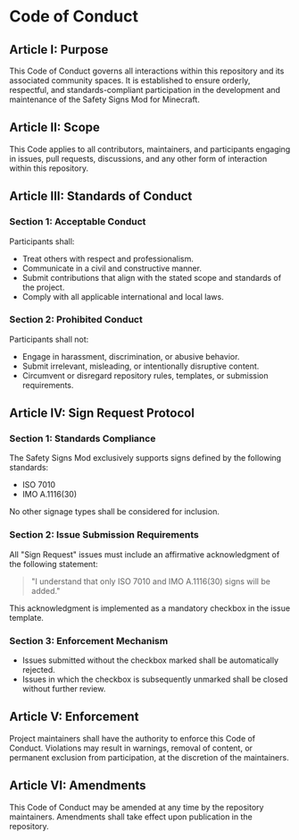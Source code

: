 # Code of Conduct

## Article I: Purpose

This Code of Conduct governs all interactions within this repository and its associated community spaces. It is established to ensure orderly, respectful, and standards-compliant participation in the development and maintenance of the Safety Signs Mod for Minecraft.

## Article II: Scope

This Code applies to all contributors, maintainers, and participants engaging in issues, pull requests, discussions, and any other form of interaction within this repository.

## Article III: Standards of Conduct

### Section 1: Acceptable Conduct

Participants shall:

- Treat others with respect and professionalism.
- Communicate in a civil and constructive manner.
- Submit contributions that align with the stated scope and standards of the project.
- Comply with all applicable international and local laws.

### Section 2: Prohibited Conduct

Participants shall not:

- Engage in harassment, discrimination, or abusive behavior.
- Submit irrelevant, misleading, or intentionally disruptive content.
- Circumvent or disregard repository rules, templates, or submission requirements.

## Article IV: Sign Request Protocol

### Section 1: Standards Compliance

The Safety Signs Mod exclusively supports signs defined by the following standards:

- ISO 7010
- IMO A.1116(30)

No other signage types shall be considered for inclusion.

### Section 2: Issue Submission Requirements

All "Sign Request" issues must include an affirmative acknowledgment of the following statement:

> "I understand that only ISO 7010 and IMO A.1116(30) signs will be added."

This acknowledgment is implemented as a mandatory checkbox in the issue template.

### Section 3: Enforcement Mechanism

- Issues submitted without the checkbox marked shall be automatically rejected.
- Issues in which the checkbox is subsequently unmarked shall be closed without further review.

## Article V: Enforcement

Project maintainers shall have the authority to enforce this Code of Conduct. Violations may result in warnings, removal of content, or permanent exclusion from participation, at the discretion of the maintainers.

## Article VI: Amendments

This Code of Conduct may be amended at any time by the repository maintainers. Amendments shall take effect upon publication in the repository.
